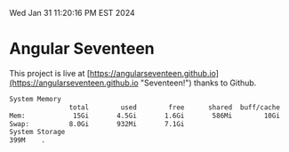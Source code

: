 Wed Jan 31 11:20:16 PM EST 2024

# Angular Seventeen


This project is live at [https://angularseventeen.github.io](https://angularseventeen.github.io "Seventeen!") thanks to Github.

```bash
System Memory
               total        used        free      shared  buff/cache   available
Mem:            15Gi       4.5Gi       1.6Gi       586Mi        10Gi        10Gi
Swap:          8.0Gi       932Mi       7.1Gi
System Storage
399M	.
```
```bash
